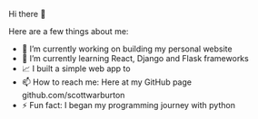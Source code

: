 Hi there 👋

Here are a few things about me:

- 🔭 I’m currently working on building my personal website
- 🌱 I’m currently learning React, Django and Flask frameworks
- :chart_with_upwards_trend: I built a simple web app to 
- 📫 How to reach me: Here at my GitHub page github.com/scottwarburton
- ⚡ Fun fact: I began my programming journey with python
